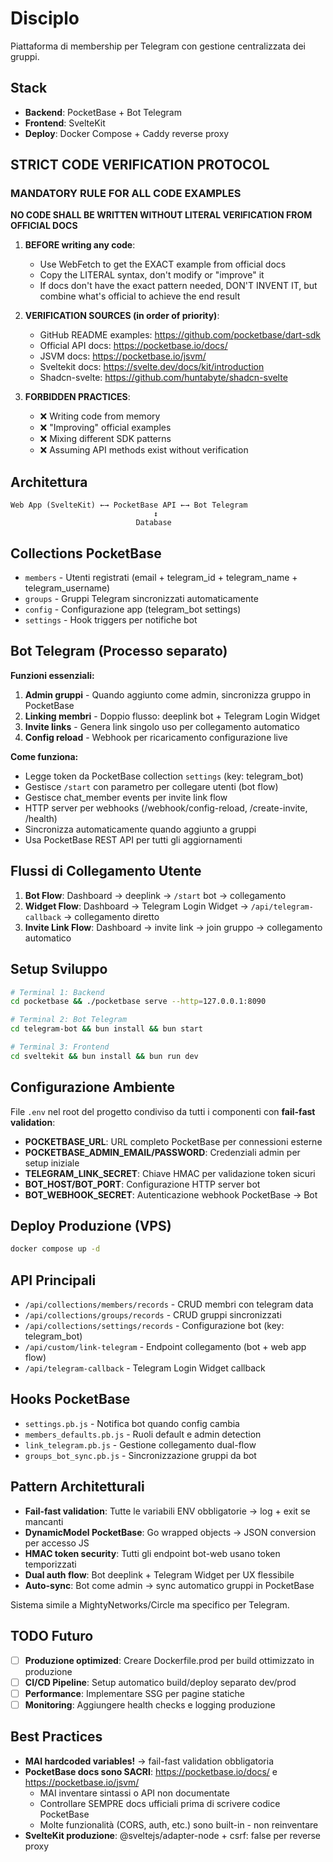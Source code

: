 # Disciplo

Piattaforma di membership per Telegram con gestione centralizzata dei gruppi.

## Stack
- **Backend**: PocketBase + Bot Telegram
- **Frontend**: SvelteKit
- **Deploy**: Docker Compose + Caddy reverse proxy


## STRICT CODE VERIFICATION PROTOCOL

### MANDATORY RULE FOR ALL CODE EXAMPLES
**NO CODE SHALL BE WRITTEN WITHOUT LITERAL VERIFICATION FROM OFFICIAL DOCS**

1. **BEFORE writing any code**:
   - Use WebFetch to get the EXACT example from official docs
   - Copy the LITERAL syntax, don't modify or "improve" it
   - If docs don't have the exact pattern needed, DON'T INVENT IT, but combine what's official to achieve the end result

2. **VERIFICATION SOURCES (in order of priority)**:
   - GitHub README examples: https://github.com/pocketbase/dart-sdk
   - Official API docs: https://pocketbase.io/docs/
   - JSVM docs: https://pocketbase.io/jsvm/
   - Sveltekit docs: https://svelte.dev/docs/kit/introduction
   - Shadcn-svelte: https://github.com/huntabyte/shadcn-svelte

3. **FORBIDDEN PRACTICES**:
   - ❌ Writing code from memory
   - ❌ "Improving" official examples
   - ❌ Mixing different SDK patterns
   - ❌ Assuming API methods exist without verification



## Architettura

```
Web App (SvelteKit) ←→ PocketBase API ←→ Bot Telegram
                                ↕
                            Database
```

## Collections PocketBase
- `members` - Utenti registrati (email + telegram_id + telegram_name + telegram_username)
- `groups` - Gruppi Telegram sincronizzati automaticamente
- `config` - Configurazione app (telegram_bot settings)
- `settings` - Hook triggers per notifiche bot

## Bot Telegram (Processo separato)
**Funzioni essenziali:**
1. **Admin gruppi** - Quando aggiunto come admin, sincronizza gruppo in PocketBase
2. **Linking membri** - Doppio flusso: deeplink bot + Telegram Login Widget
3. **Invite links** - Genera link singolo uso per collegamento automatico
4. **Config reload** - Webhook per ricaricamento configurazione live

**Come funziona:**
- Legge token da PocketBase collection `settings` (key: telegram_bot)
- Gestisce `/start` con parametro per collegare utenti (bot flow)
- Gestisce chat_member events per invite link flow
- HTTP server per webhooks (/webhook/config-reload, /create-invite, /health)
- Sincronizza automaticamente quando aggiunto a gruppi
- Usa PocketBase REST API per tutti gli aggiornamenti

## Flussi di Collegamento Utente
1. **Bot Flow**: Dashboard → deeplink → `/start` bot → collegamento
2. **Widget Flow**: Dashboard → Telegram Login Widget → `/api/telegram-callback` → collegamento diretto
3. **Invite Link Flow**: Dashboard → invite link → join gruppo → collegamento automatico

## Setup Sviluppo

```bash
# Terminal 1: Backend
cd pocketbase && ./pocketbase serve --http=127.0.0.1:8090

# Terminal 2: Bot Telegram
cd telegram-bot && bun install && bun start

# Terminal 3: Frontend
cd sveltekit && bun install && bun run dev
```

## Configurazione Ambiente
File `.env` nel root del progetto condiviso da tutti i componenti con **fail-fast validation**:
- **POCKETBASE_URL**: URL completo PocketBase per connessioni esterne
- **POCKETBASE_ADMIN_EMAIL/PASSWORD**: Credenziali admin per setup iniziale
- **TELEGRAM_LINK_SECRET**: Chiave HMAC per validazione token sicuri
- **BOT_HOST/BOT_PORT**: Configurazione HTTP server bot
- **BOT_WEBHOOK_SECRET**: Autenticazione webhook PocketBase → Bot

## Deploy Produzione (VPS)
```bash
docker compose up -d
```

## API Principali
- `/api/collections/members/records` - CRUD membri con telegram data
- `/api/collections/groups/records` - CRUD gruppi sincronizzati
- `/api/collections/settings/records` - Configurazione bot (key: telegram_bot)
- `/api/custom/link-telegram` - Endpoint collegamento (bot + web app flow)
- `/api/telegram-callback` - Telegram Login Widget callback

## Hooks PocketBase
- `settings.pb.js` - Notifica bot quando config cambia
- `members_defaults.pb.js` - Ruoli default e admin detection
- `link_telegram.pb.js` - Gestione collegamento dual-flow
- `groups_bot_sync.pb.js` - Sincronizzazione gruppi da bot

## Pattern Architetturali
- **Fail-fast validation**: Tutte le variabili ENV obbligatorie → log + exit se mancanti
- **DynamicModel PocketBase**: Go wrapped objects → JSON conversion per accesso JS
- **HMAC token security**: Tutti gli endpoint bot-web usano token temporizzati
- **Dual auth flow**: Bot deeplink + Telegram Widget per UX flessibile
- **Auto-sync**: Bot come admin → sync automatico gruppi in PocketBase

Sistema simile a MightyNetworks/Circle ma specifico per Telegram.

## TODO Futuro
- [ ] **Produzione optimized**: Creare Dockerfile.prod per build ottimizzato in produzione
- [ ] **CI/CD Pipeline**: Setup automatico build/deploy separato dev/prod
- [ ] **Performance**: Implementare SSG per pagine statiche
- [ ] **Monitoring**: Aggiungere health checks e logging produzione

## Best Practices
- **MAI hardcoded variables!** → fail-fast validation obbligatoria
- **PocketBase docs sono SACRI**: https://pocketbase.io/docs/ e https://pocketbase.io/jsvm/
  - MAI inventare sintassi o API non documentate
  - Controllare SEMPRE docs ufficiali prima di scrivere codice PocketBase
  - Molte funzionalità (CORS, auth, etc.) sono built-in - non reinventare
- **SvelteKit produzione**: @sveltejs/adapter-node + csrf: false per reverse proxy